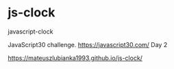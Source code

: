 # js-clock
javascript-clock

JavaScript30 challenge. https://javascript30.com/
Day 2

https://mateuszlubianka1993.github.io/js-clock/
